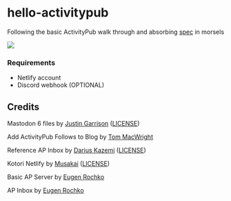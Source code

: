 # hello-activitypub
Following the 
 basic ActivityPub walk through
 and absorbing [spec](https://www.w3.org/TR/activitypub/)
 in morsels


<a href="https://app.netlify.com/start/deploy?repository=https://gitlab.com/shrmpy/hello-activitypub">
    <img src="https://www.netlify.com/img/deploy/button.svg"/></a>


### Requirements
- Netlify account
- Discord webhook (OPTIONAL)


## Credits
Mastodon 6 files
  by [Justin Garrison](https://github.com/rothgar/static-mastodon/) ([LICENSE](https://github.com/rothgar/static-mastodon/blob/main/LICENSE))

Add ActivityPub Follows to Blog
  by [Tom MacWright](https://macwright.com/2022/12/09/activitypub.html)

Reference AP Inbox
  by [Darius Kazemi](https://github.com/dariusk/express-activitypub) ([LICENSE](https://github.com/dariusk/express-activitypub/blob/master/LICENSE-MIT))

Kotori Netlify
  by [Musakai](https://github.com/musakui/kotori-netlify) ([LICENSE](https://github.com/musakui/kotori/blob/omo/LICENSE))

Basic AP Server
  by [Eugen Rochko](https://blog.joinmastodon.org/2018/06/how-to-implement-a-basic-activitypub-server/)

AP Inbox
  by [Eugen Rochko](https://blog.joinmastodon.org/2018/07/how-to-make-friends-and-verify-requests/)

